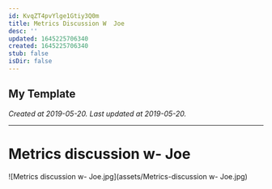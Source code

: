 ```yaml
---
id: KvqZT4pvYlge1Gtiy3Q0m
title: Metrics Discussion W  Joe
desc: ''
updated: 1645225706340
created: 1645225706340
stub: false
isDir: false
---
```

My Template
---

_Created at 2019-05-20._
_Last updated at 2019-05-20._




---

# Metrics discussion w- Joe


![Metrics discussion w- Joe.jpg](assets/Metrics-discussion w- Joe.jpg)

